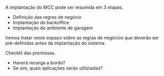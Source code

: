 A implantação do MCC pode ser resumida em 3 etapas.

- Definição das regras de negócio
- Implantação do backoffice
- Implantação do ambiente de garagem


Iremos tratar neste espaço sobre as regras de negócios que deverão ser pré-definidas antes da implantação do sistema.

Checklit das premissas.

- Haverá recarga a bordo?
- Se sim, quais aplicações serão utiliziadas? 